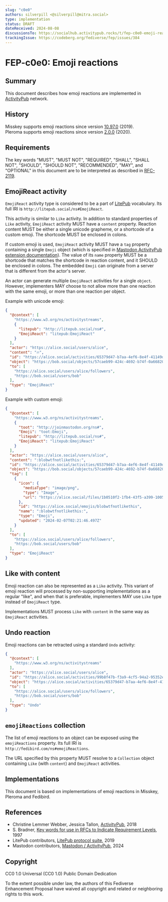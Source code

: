 ```yaml
---
slug: "c0e0"
authors: silverpill <@silverpill@mitra.social>
type: implementation
status: DRAFT
dateReceived: 2024-08-08
discussionsTo: https://socialhub.activitypub.rocks/t/fep-c0e0-emoji-reactions/4443
trackingIssue: https://codeberg.org/fediverse/fep/issues/384
---
```

# FEP-c0e0: Emoji reactions

## Summary

This document describes how emoji reactions are implemented in [ActivityPub] network.

## History

Misskey supports emoji reactions since version [10.97.0](https://github.com/misskey-dev/misskey/releases/tag/10.97.0) (2019).  
Pleroma supports emoji reactions since version [2.0.0](https://pleroma.social/announcements/2020/03/08/pleroma-major-release-2-0-0/) (2020).

## Requirements

The key words "MUST", "MUST NOT", "REQUIRED", "SHALL", "SHALL NOT", "SHOULD", "SHOULD NOT", "RECOMMENDED", "MAY", and "OPTIONAL" in this document are to be interpreted as described in [RFC-2119].

## EmojiReact activity

`EmojiReact` activity type is considered to be a part of [LitePub] vocabulary. Its full IRI is `http://litepub.social/ns#EmojiReact`.

This activity is similar to `Like` activity. In addition to standard properties of `Like` activity, `EmojiReact` activity MUST have a `content` property. Reaction content MUST be either a single unicode grapheme, or a shortcode of a custom emoji. The shortcode MUST be enclosed in colons.

If custom emoji is used, `EmojiReact` activity MUST have a `tag` property containing a single `Emoji` object (which is specified in [Mastodon ActivityPub extension documentation](https://docs.joinmastodon.org/spec/activitypub/#Emoji)). The value of its `name` property MUST be a shortcode that matches the shortcode in reaction content, and it SHOULD be enclosed in colons. The embedded `Emoji` can originate from a server that is different from the actor's server.

An actor can generate multiple `EmojiReact` activities for a single `object`. However, implementers MAY choose to not allow more than one reaction with the same emoji, or more than one reaction per object.

Example with unicode emoji:

```json
{
  "@context": [
    "https://www.w3.org/ns/activitystreams",
    {
      "litepub": "http://litepub.social/ns#",
      "EmojiReact": "litepub:EmojiReact"
    }
  ],
  "actor": "https://alice.social/users/alice",
  "content": "🔥",
  "id": "https://alice.social/activities/65379d47-b7aa-4ef6-8e4f-41149dda1d2c",
  "object": "https://bob.social/objects/57caeb99-424c-4692-b74f-0a6682050932",
  "to": [
    "https://alice.social/users/alice/followers",
    "https://bob.social/users/bob"
  ],
  "type": "EmojiReact"
}
```

Example with custom emoji:

```json
{
  "@context": [
    "https://www.w3.org/ns/activitystreams",
    {
      "toot": "http://joinmastodon.org/ns#",
      "Emoji": "toot:Emoji",
      "litepub": "http://litepub.social/ns#",
      "EmojiReact": "litepub:EmojiReact"
    }
  ],
  "actor": "https://alice.social/users/alice",
  "content": ":blobwtfnotlikethis:",
  "id": "https://alice.social/activities/65379d47-b7aa-4ef6-8e4f-41149dda1d2c",
  "object": "https://bob.social/objects/57caeb99-424c-4692-b74f-0a6682050932",
  "tag": [
    {
      "icon": {
        "mediaType": "image/png",
        "type": "Image",
        "url": "https://alice.social/files/1b0510f2-1fb4-43f5-a399-10053bbd8f0f"
      },
      "id": "https://alice.social/emojis/blobwtfnotlikethis",
      "name": ":blobwtfnotlikethis:",
      "type": "Emoji",
      "updated": "2024-02-07T02:21:46.497Z"
    }
  ],
  "to": [
    "https://alice.social/users/alice/followers",
    "https://bob.social/users/bob"
  ],
  "type": "EmojiReact"
}
```

## Like with content

Emoji reaction can also be represented as a `Like` activity. This variant of emoji reaction will processed by non-supporting implementations as a regular "like", and when that is preferable, implementers MAY use `Like` type instead of `EmojiReact` type.

Implementations MUST process `Like` with `content` in the same way as `EmojiReact` activities.

## Undo reaction

Emoji reactions can be retracted using a standard `Undo` activity:

```json
{
  "@context": [
    "https://www.w3.org/ns/activitystreams"
  ],
  "actor": "https://alice.social/users/alice",
  "id": "https://alice.social/activities/99b8f47b-f3a9-4cf5-94a2-95352e7462d6",
  "object": "https://alice.social/activities/65379d47-b7aa-4ef6-8e4f-41149dda1d2c",
  "to": [
    "https://alice.social/users/alice/followers",
    "https://bob.social/users/bob"
  ],
  "type": "Undo"
}
```

## `emojiReactions` collection

The list of emoji reactions to an object can be exposed using the `emojiReactions` property. Its full IRI is `http://fedibird.com/ns#emojiReactions`.

The URL specified by this property MUST resolve to a `Collection` object containing `Like` (with `content`) and `EmojiReact` activities.

## Implementations

This document is based on implementations of emoji reactions in Misskey, Pleroma and Fedibird.

## References

- Christine Lemmer Webber, Jessica Tallon, [ActivityPub][ActivityPub], 2018
- S. Bradner, [Key words for use in RFCs to Indicate Requirement Levels][RFC-2119], 1997
- LitePub contributors, [LitePub protocol suite](LitePub), 2019
- Mastodon contributors, [Mastodon / ActivityPub][MastoPub], 2024

[ActivityPub]: https://www.w3.org/TR/activitypub/
[RFC-2119]: https://tools.ietf.org/html/rfc2119.html
[LitePub]: https://litepub.social/
[MastoPub]: https://docs.joinmastodon.org/spec/activitypub

## Copyright

CC0 1.0 Universal (CC0 1.0) Public Domain Dedication

To the extent possible under law, the authors of this Fediverse Enhancement Proposal have waived all copyright and related or neighboring rights to this work.
